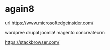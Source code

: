 # again8

url
https://www.microsoftedgeinsider.com/

wordpree drupal joomla! magento concreatecrm

https://stackbrowser.com/
